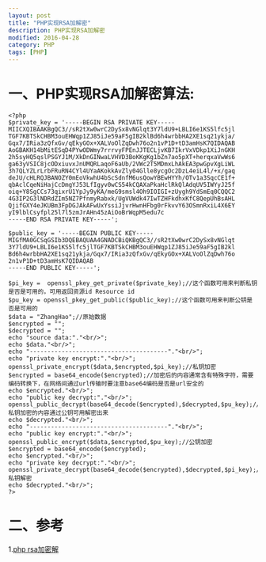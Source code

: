 ```yaml
---
layout: post
title: "PHP实现RSA加解密"
description: PHP实现RSA加解密
modified: 2016-04-28
category: PHP
tags: [PHP]
---
```


# 一、PHP实现RSA加解密算法:

	<?php  
	$private_key = '-----BEGIN RSA PRIVATE KEY-----  
	MIICXQIBAAKBgQC3//sR2tXw0wrC2DySx8vNGlqt3Y7ldU9+LBLI6e1KS5lfc5jl  
	TGF7KBTSkCHBM3ouEHWqp1ZJ85iJe59aF5gIB2klBd6h4wrbbHA2XE1sq21ykja/  
	Gqx7/IRia3zQfxGv/qEkyGOx+XALVoOlZqDwh76o2n1vP1D+tD3amHsK7QIDAQAB  
	AoGBAKH14bMitESqD4PYwODWmy7rrrvyFPEnJJTECLjvKB7IkrVxVDkp1XiJnGKH  
	2h5syHQ5qslPSGYJ1M/XkDnGINwaLVHVD3BoKKgKg1bZn7ao5pXT+herqxaVwWs6  
	ga63yVSIC8jcODxiuvxJnUMQRLaqoF6aUb/2VWc2T5MDmxLhAkEA3pwGpvXgLiWL  
	3h7QLYZLrLrbFRuRN4CYl4UYaAKokkAvZly04Glle8ycgOc2DzL4eiL4l/+x/gaq  
	deJU/cHLRQJBANOZY0mEoVkwhU4bScSdnfM6usQowYBEwHYYh/OTv1a3SqcCE1f+  
	qbAclCqeNiHajCcDmgYJ53LfIgyv0wCS54kCQAXaPkaHclRkQlAdqUV5IWYyJ25f  
	oiq+Y8SgCCs73qixrU1YpJy9yKA/meG9smsl4Oh9IOIGI+zUygh9YdSmEq0CQQC2  
	4G3IP2G3lNDRdZIm5NZ7PfnmyRabxk/UgVUWdk47IwTZHFkdhxKfC8QepUhBsAHL  
	QjifGXY4eJKUBm3FpDGJAkAFwUxYssiJjvrHwnHFbg0rFkvvY63OSmnRxiL4X6EY  
	yI9lblCsyfpl25l7l5zmJrAHn45zAiOoBrWqpM5edu7c  
	-----END RSA PRIVATE KEY-----';  
	 
	$public_key = '-----BEGIN PUBLIC KEY-----  
	MIGfMA0GCSqGSIb3DQEBAQUAA4GNADCBiQKBgQC3//sR2tXw0wrC2DySx8vNGlqt  
	3Y7ldU9+LBLI6e1KS5lfc5jlTGF7KBTSkCHBM3ouEHWqp1ZJ85iJe59aF5gIB2kl  
	Bd6h4wrbbHA2XE1sq21ykja/Gqx7/IRia3zQfxGv/qEkyGOx+XALVoOlZqDwh76o  
	2n1vP1D+tD3amHsK7QIDAQAB  
	-----END PUBLIC KEY-----';  
	  
	$pi_key =  openssl_pkey_get_private($private_key);//这个函数可用来判断私钥是否是可用的，可用返回资源id Resource id  
	$pu_key = openssl_pkey_get_public($public_key);//这个函数可用来判断公钥是否是可用的  
	$data = "ZhangHao";//原始数据  
	$encrypted = "";   
	$decrypted = "";   
	echo "source data:"."<br/>";
	echo $data."<br/>";
	echo "---------------------------------------"."<br/>";  
	echo "private key encrypt:"."<br/>";  
	openssl_private_encrypt($data,$encrypted,$pi_key);//私钥加密  
	$encrypted = base64_encode($encrypted);//加密后的内容通常含有特殊字符，需要编码转换下，在网络间通过url传输时要注意base64编码是否是url安全的  
	echo $encrypted."<br/>";  
	echo "public key decrypt:"."<br/>";  
	openssl_public_decrypt(base64_decode($encrypted),$decrypted,$pu_key);//私钥加密的内容通过公钥可用解密出来  
	echo $decrypted."<br/>";  
	echo "---------------------------------------"."<br/>";  
	echo "public key encrypt:"."<br/>";  
	openssl_public_encrypt($data,$encrypted,$pu_key);//公钥加密  
	$encrypted = base64_encode($encrypted);  
	echo $encrypted."<br/>";  
	echo "private key decrypt:"."<br/>";  
	openssl_private_decrypt(base64_decode($encrypted),$decrypted,$pi_key);//私钥解密  
	echo $decrypted."<br/>";  
	?>

# 二、参考

1.[php rsa加密解](http://blog.csdn.net/clh604/article/details/20224735)